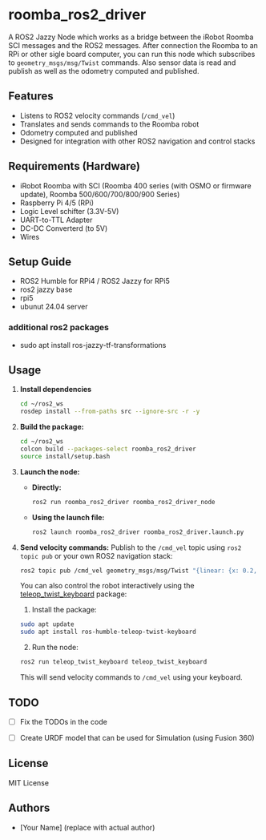 # roomba_ros2_driver

A ROS2 Jazzy Node which works as a bridge between the iRobot Roomba SCI messages and the ROS2 messages. After connection the Roomba to an RPi or other sigle board computer, 
you can run this node which subscribes to `geometry_msgs/msg/Twist` commands. Also sensor data is read and publish as well as the odometry computed and published.

## Features

- Listens to ROS2 velocity commands (`/cmd_vel`)
- Translates and sends commands to the Roomba robot
- Odometry computed and published
- Designed for integration with other ROS2 navigation and control stacks


## Requirements (Hardware)
- iRobot Roomba with SCI (Roomba 400 series (with OSMO or firmware update), Roomba 500/600/700/800/900 Series)
- Raspberry Pi 4/5 (RPi)
- Logic Level schifter (3.3V-5V)
- UART-to-TTL Adapter
- DC-DC Converterd (to 5V)
- Wires

## Setup Guide
- ROS2 Humble for RPi4 / ROS2 Jazzy for RPi5
- ros2 jazzy base
- rpi5
- ubunut 24.04 server

### additional ros2 packages
-  sudo apt install ros-jazzy-tf-transformations

## Usage

1. **Install dependencies**
   ```bash
   cd ~/ros2_ws
   rosdep install --from-paths src --ignore-src -r -y
   ```

2. **Build the package:**
   ```bash
   cd ~/ros2_ws
   colcon build --packages-select roomba_ros2_driver
   source install/setup.bash
   ```

3. **Launch the node:**

   - **Directly:**
     ```bash
     ros2 run roomba_ros2_driver roomba_ros2_driver_node
     ```

   - **Using the launch file:**
     ```bash
     ros2 launch roomba_ros2_driver roomba_ros2_driver.launch.py
     ```

4. **Send velocity commands:**
   Publish to the `/cmd_vel` topic using `ros2 topic pub` or your own ROS2 navigation stack:
   ```bash
   ros2 topic pub /cmd_vel geometry_msgs/msg/Twist "{linear: {x: 0.2, y: 0.0, z: 0.0}, angular: {x: 0.0, y: 0.0, z: 0.5}}"
   ```

   You can also control the robot interactively using the [teleop_twist_keyboard](https://github.com/ros2/teleop_twist_keyboard) package:
      1. Install the package:
      ```bash
      sudo apt update
      sudo apt install ros-humble-teleop-twist-keyboard
      ```
      2. Run the node:
      ```bash
      ros2 run teleop_twist_keyboard teleop_twist_keyboard
      ```
   This will send velocity commands to `/cmd_vel` using your keyboard.


## TODO

- [ ] Fix the TODOs in the code
- [ ] Create URDF model that can be used for Simulation (using Fusion 360)


## License

MIT License

## Authors

- [Your Name] (replace with actual author)
